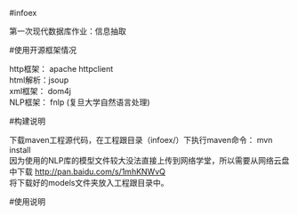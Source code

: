 #infoex

第一次现代数据库作业：信息抽取

#使用开源框架情况

http框架： apache httpclient<br>
html解析：jsoup<br>
xml框架： dom4j<br>
NLP框架： fnlp (复旦大学自然语言处理) 


#构建说明

下载maven工程源代码，在工程跟目录（infoex/）下执行maven命令：  mvn install<br>
因为使用的NLP库的模型文件较大没法直接上传到网络学堂，所以需要从网络云盘中下载 <a>http://pan.baidu.com/s/1mhKNWvQ</a><br>
将下载好的models文件夹放入工程跟目录中。

#使用说明





